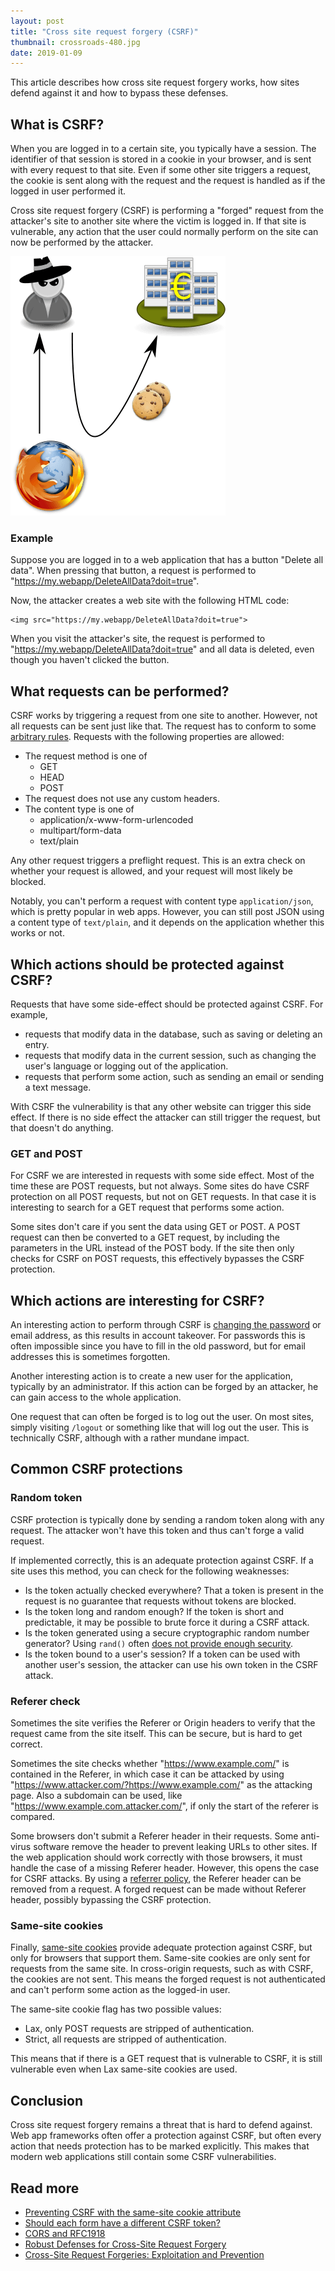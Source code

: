 ```yaml
---
layout: post
title: "Cross site request forgery (CSRF)"
thumbnail: crossroads-480.jpg
date: 2019-01-09
---
```


This article describes how cross site request forgery works, how sites defend against it and how to bypass these defenses.

## What is CSRF?

When you are logged in to a certain site, you typically have a session. The identifier of that session is stored in a cookie in your browser, and is sent with every request to that site. Even if some other site triggers a request, the cookie is sent along with the request and the request is handled as if the logged in user performed it.

Cross site request forgery (CSRF) is performing a "forged" request from the attacker's site to another site where the victim is logged in. If that site is vulnerable, any action that the user could normally perform on the site can now be performed by the attacker.

<img src="/images/third-party-cookies-attack.png">

### Example

Suppose you are logged in to a web application that has a button "Delete all data". When pressing that button, a request is performed to "https://my.webapp/DeleteAllData?doit=true".

Now, the attacker creates a web site with the following HTML code:

    <img src="https://my.webapp/DeleteAllData?doit=true">

When you visit the attacker's site, the request is performed to "https://my.webapp/DeleteAllData?doit=true" and all data is deleted, even though you haven't clicked the button.

## What requests can be performed?

CSRF works by triggering a request from one site to another. However, not all requests can be sent just like that. The request has to conform to some [arbitrary rules](https://developer.mozilla.org/en-US/docs/Web/HTTP/CORS#Simple_requests). Requests with the following properties are allowed:

*  The request method is one of
    * GET
    * HEAD
    * POST
* The request does not use any custom headers.
* The content type is one of 
    * application/x-www-form-urlencoded
    * multipart/form-data
    * text/plain

Any other request triggers a preflight request. This is an extra check on whether your request is allowed, and your request will most likely be blocked.

Notably, you can't perform a request with content type `application/json`, which is pretty popular in web apps. However, you can still post JSON using a content type of `text/plain`, and it depends on the application whether this works or not.

## Which actions should be protected against CSRF?

Requests that have some side-effect should be protected against CSRF. For example,

* requests that modify data in the database, such as saving or deleting an entry.
* requests that modify data in the current session, such as changing the user's language or logging out of the application.
* requests that perform some action, such as sending an email or sending a text message.

With CSRF the vulnerability is that any other website can trigger this side effect. If there is no side effect the attacker can still trigger the request, but that doesn't do anything.

### GET and POST

For CSRF we are interested in requests with some side effect. 
Most of the time these are POST requests, but not always. Some sites do have CSRF protection on all POST requests, but not on GET requests. In that case it is interesting to search for a GET request that performs some action.

Some sites don't care if you sent the data using GET or POST. A POST request can then be converted to a GET request, by including the parameters in the URL instead of the POST body. If the site then only checks for CSRF on POST requests, this effectively bypasses the CSRF protection.

## Which actions are interesting for CSRF?

An interesting action to perform through CSRF is [changing the password](/2018/08/15/changing-your-password-with-csrf-in-icehrm/) or email address, as this results in account takeover. For passwords this is often impossible since you have to fill in the old password, but for email addresses this is sometimes forgotten.

Another interesting action is to create a new user for the application, typically by an administrator. If this action can be forged by an attacker, he can gain access to the whole application.

One request that can often be forged is to log out the user. On most sites, simply visiting `/logout` or something like that will log out the user. This is technically CSRF, although with a rather mundane impact.

## Common CSRF protections

### Random token

CSRF protection is typically done by sending a random token along with any request. The attacker won't have this token and thus can't forge a valid request.

If implemented correctly, this is an adequate protection against CSRF. If a site uses this method, you can check for the following weaknesses:

* Is the token actually checked everywhere? That a token is present in the request is no guarantee that requests without tokens are blocked.
* Is the token long and random enough? If the token is short and predictable, it may be possible to brute force it during a CSRF attack.
* Is the token generated using a secure cryptographic random number generator? Using `rand()` often [does not provide enough security](/2016/02/11/cracking-php-rand/).
* Is the token bound to a user's session? If a token can be used with another user's session, the attacker can use his own token in the CSRF attack.

### Referer check

Sometimes the site verifies the Referer or Origin headers to verify that the request came from the site itself. This can be secure, but is hard to get correct. 

Sometimes the site checks whether "https://www.example.com/" is contained in the Referer, in which case it can be attacked by using "https://www.attacker.com/?https://www.example.com/" as the attacking page. Also a subdomain can be used, like "https://www.example.com.attacker.com/", if only the start of the referer is compared.

Some browsers don't submit a Referer header in their requests. Some anti-virus software remove the header to prevent leaking URLs to other sites. If the web application should work correctly with those browsers, it must handle the case of a missing Referer header. However, this opens the case for CSRF attacks. By using a [referrer policy](/2017/06/21/bypass-csrf-check-using-referrer-policy/), the Referer header can be removed from a request. A forged request can be made without Referer header, possibly bypassing the CSRF protection.

### Same-site cookies

Finally, [same-site cookies](/2016/04/14/preventing-csrf-with-samesite-cookie-attribute/) provide adequate protection against CSRF, but only for browsers that support them. Same-site cookies are only sent for requests from the same site. In cross-origin requests, such as with CSRF, the cookies are not sent. This means the forged request is not authenticated and can't perform some action as the logged-in user.

The same-site cookie flag has two possible values:
* Lax, only POST requests are stripped of authentication.
* Strict, all requests are stripped of authentication.

This means that if there is a GET request that is vulnerable to CSRF, it is still vulnerable even when Lax same-site cookies are used.

## Conclusion

Cross site request forgery remains a threat that is hard to defend against. Web app frameworks often offer a protection against CSRF, but often every action that needs protection has to be marked explicitly. This makes that modern web applications still contain some CSRF vulnerabilities.

## Read more

* [Preventing CSRF with the same-site cookie attribute](/2016/04/14/preventing-csrf-with-samesite-cookie-attribute/)
* [Should each form have a different CSRF token?](/2019/12/18/different-csrf-token-for-each-form/)
* [CORS and RFC1918](https://wicg.github.io/cors-rfc1918/)
* [Robust Defenses for Cross-Site Request Forgery](http://www.adambarth.com/papers/2008/barth-jackson-mitchell-b.pdf)
* [Cross-Site Request Forgeries: Exploitation and Prevention](http://www.cs.utexas.edu/users/shmat/courses/library/zeller.pdf)
